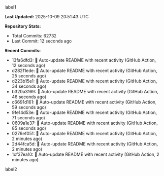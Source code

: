 
label1 
<!-- ACTIVITY_START -->
**Last Updated:** 2025-10-09 20:51:43 UTC

**Repository Stats:**
- Total Commits: 62732
- Last Commit: 12 seconds ago

**Recent Commits:**
- 13fa6dfd3: 🤖 Auto-update README with recent activity (GitHub Action, 12 seconds ago)
- d282f1ede: 🤖 Auto-update README with recent activity (GitHub Action, 25 seconds ago)
- d223b15e1: 🤖 Auto-update README with recent activity (GitHub Action, 34 seconds ago)
- b320a3169: 🤖 Auto-update README with recent activity (GitHub Action, 46 seconds ago)
- c6691d161: 🤖 Auto-update README with recent activity (GitHub Action, 59 seconds ago)
- 9fe14d53e: 🤖 Auto-update README with recent activity (GitHub Action, 71 seconds ago)
- 0609a1e37: 🤖 Auto-update README with recent activity (GitHub Action, 85 seconds ago)
- 0276ef051: 🤖 Auto-update README with recent activity (GitHub Action, 2 minutes ago)
- 2d44fca5d: 🤖 Auto-update README with recent activity (GitHub Action, 2 minutes ago)
- 1cf37ea10: 🤖 Auto-update README with recent activity (GitHub Action, 2 minutes ago)
<!-- ACTIVITY_END -->

label2
